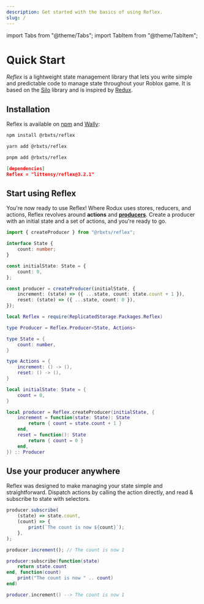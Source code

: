 ```yaml
---
description: Get started with the basics of using Reflex.
slug: /
---
```


import Tabs from "@theme/Tabs";
import TabItem from "@theme/TabItem";

# Quick Start

_Reflex_ is a lightweight state management library that lets you write simple and predictable code to manage state throughout your Roblox game. It is based on the [Silo](https://github.com/Sleitnick/rbxts-silo) library and is inspired by [Redux](https://redux.js.org/).

## Installation

Reflex is available on [npm](https://www.npmjs.com/package/@rbxts/reflex) and [Wally](https://wally.run/package/littensy/reflex):

<Tabs>
<TabItem value="npm" default>

```bash title="Terminal"
npm install @rbxts/reflex
```

</TabItem>
<TabItem value="Yarn">

```bash title="Terminal"
yarn add @rbxts/reflex
```

</TabItem>
<TabItem value="pnpm">

```bash title="Terminal"
pnpm add @rbxts/reflex
```

</TabItem>
<TabItem value="Wally">

```json title="wally.toml"
[dependencies]
Reflex = "littensy/reflex@3.2.1"
```

</TabItem>
</Tabs>

## Start using Reflex

You're now ready to use Reflex! Where Rodux uses stores, reducers, and actions, Reflex revolves around **actions** and [**producers**](./reference/reflex/producer). Create a producer with an initial state and a set of actions, and you're ready to go.

<Tabs groupId="languages">
<TabItem value="TypeScript" default>

```ts showLineNumbers
import { createProducer } from "@rbxts/reflex";

interface State {
	count: number;
}

const initialState: State = {
	count: 0,
};

const producer = createProducer(initialState, {
	increment: (state) => ({ ...state, count: state.count + 1 }),
	reset: (state) => ({ ...state, count: 0 }),
});
```

</TabItem>
<TabItem value="Luau">

```lua showLineNumbers
local Reflex = require(ReplicatedStorage.Packages.Reflex)

type Producer = Reflex.Producer<State, Actions>

type State = {
    count: number,
}

type Actions = {
    increment: () -> (),
    reset: () -> (),
}

local initialState: State = {
    count = 0,
}

local producer = Reflex.createProducer(initialState, {
    increment = function(state: State): State
        return { count = state.count + 1 }
    end,
    reset = function(): State
        return { count = 0 }
    end,
}) :: Producer
```

</TabItem>
</Tabs>

## Use your producer anywhere

Reflex was designed to make managing your state simple and straightforward. Dispatch actions by calling the action directly, and read & subscribe to state with selectors.

<Tabs groupId="languages">
<TabItem value="TypeScript" default>

```ts showLineNumbers
producer.subscribe(
	(state) => state.count,
	(count) => {
		print(`The count is now ${count}`);
	},
);

producer.increment(); // The count is now 1
```

</TabItem>
<TabItem value="Luau">

```lua showLineNumbers
producer:subscribe(function(state)
    return state.count
end, function(count)
    print("The count is now " .. count)
end)

producer.increment() --> The count is now 1
```

</TabItem>
</Tabs>
